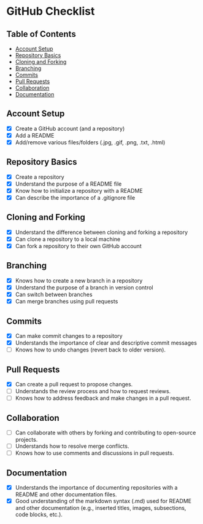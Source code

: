 # GitHub Checklist

## Table of Contents

- [Account Setup](#account-setup)
- [Repository Basics](#repository-basics)
- [Cloning and Forking](#cloning-and-forking)
- [Branching](#branching)
- [Commits](#commits)
- [Pull Requests](#pull-requests)
- [Collaboration](#collaboration)
- [Documentation](#documentation)

## Account Setup

- [x] Create a GitHub account (and a repository)
- [x] Add a README
- [x] Add/remove various files/folders (.jpg, .gif, .png, .txt, .html)

## Repository Basics

- [x] Create a repository
- [x] Understand the purpose of a README file
- [x] Know how to initialize a repository with a README
- [x] Can describe the importance of a .gitignore file

## Cloning and Forking

- [x] Understand the difference between cloning and forking a repository
- [x] Can clone a repository to a local machine
- [x] Can fork a repository to their own GitHub account

## Branching

- [x] Knows how to create a new branch in a repository
- [x] Understand the purpose of a branch in version control
- [x] Can switch between branches
- [x] Can merge branches using pull requests

## Commits

- [x] Can make commit changes to a repository
- [x] Understands the importance of clear and descriptive commit messages
- [ ] Knows how to undo changes (revert back to older version).

## Pull Requests

- [x] Can create a pull request to propose changes.
- [ ] Understands the review process and how to request reviews.
- [ ] Knows how to address feedback and make changes in a pull request.

## Collaboration

- [ ] Can collaborate with others by forking and contributing to open-source projects.
- [ ] Understands how to resolve merge conflicts.
- [ ] Knows how to use comments and discussions in pull requests.

## Documentation

- [x] Understands the importance of documenting repositories with a README and other documentation files.
- [x] Good understanding of the markdown syntax (.md) used for README and other documentation (e.g., inserted titles, images, subsections, code blocks, etc.).
